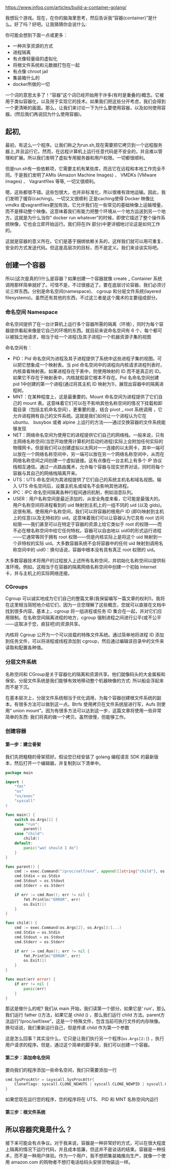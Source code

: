 https://www.infoq.com/articles/build-a-container-golang/

我想玩个游戏。现在，在你的脑海里思考，然后告诉我“容器(container)”是什么。好了吗？好吧。让我猜猜你会说什么:

你可能会想到下面一点或更多：

* 一种共享资源的方式
* 进程隔离
* 有点像轻量级的虚拟化
* 将根文件系统和元数据打包在一起
* 有点像 chroot jail
* 集装箱什么的
* docker所做的一切

一个词的意思太多了！“容器”这个词已经开始用于许多(有时是重叠的)概念。它被用于类似容器化，以及用于实现它的技术。如果我们把这些分开考虑，我们会得到一个更清晰的画面。那么，让我们来讨论一下为什么要使用容器，以及如何使用容器。(然后我们再说回为什么使用容器)。

## 起初,
最初，有这么一个程序。让我们称之为run.sh,现在需要把它拷贝到一个远程服务器上,并且运行它。然而，在远程计算机上运行任意代码是不安全的，并且难以管理和扩展。所以我们发明了虚拟专用服务器和用户权限。一切都很顺利。

但是run.sh有一些依赖项，它需要主机有某些库，而且它在远程和本地工作完全不同。于是我们发明了AMIs (Amazon Machine Images) 、 VMDKs (VMware images) 、 Vagrantfiles 等等, 一切又很顺利。

嗯，这些都很不错。这些包很大，也并非标准化，所以很难有效地运输。因此，我们发明了缓存(caching)。一切又又很顺利
正是caching使得 Docker 映像比 vmdks 或vagrantfiles更加有效。它允许我们在一些常见的基础映像上运输增量，而不是移动整个映像。这意味着我们有能力把整个环境从一个地方运送到另一个地方。这就是为什么当你“ docker run whatever”的时候，即使它描述了整个操作系统映像，它也会立即开始运行。我们将在(N 部分)中更详细地讨论这是如何工作的。

这就是容器的意义所在。它们是基于捆绑依赖关系的，这样我们就可以用可重复、安全的方式发送代码。但这是高层次的目标，而不是定义。我们来谈谈实际吧。

## 创建一个容器
所以(这次是真的!)什么是容器？如果创建一个容器就像 create _ Container 系统调用那样简单就好了。可惜不是，不过很接近了。要在底层讨论容器，我们必须讨论三样东西。分别是命名空间(namespace)、 cgroup 和分层文件系统(layered filesystems)。虽然还有其他的东西，不过这三者是这个魔术的主要组成部分。

### 命名空间 Namespace
命名空间提供了在一台计算机上运行多个容器所需的隔离（环境），同时为每个容器提供看起来像是它自己的环境的东西。就目前来说命名空间有 6 个，每个都可以被独立地请求，相当于给一个进程(及其子进程)一个机器资源子集的视图

命名空间有：
* PID：Pid 命名空间为进程及其子进程提供了系统中这些进程子集的视图。可以把它想象成一个映射表。当 pid 命名空间中的进程向内核请求进程列表时，内核查看映射表。如果进程存在于表中，则使用映射的 ID 而不是真正的 ID。如果它不存在于映射表中，内核就假装它根本不存在。Pid 名命名空间创建 pid 1中创建的第一个进程(通过将其主机 ID 映射为1)，展现出容器中的隔离进程树。
* MNT：在某种程度上，这是最重要的。Mount 命名空间为进程提供了它们自己的 mount 表。这意味着它们可以在不影响其他名称空间的情况下挂载和卸载目录（包括主机命名空间），更重要的是，结合 pivot _ root 系统调用 ，它允许进程拥有自己的文件系统。这就是我们如何让一个进程认为它在 ubuntu、 busybox 或者 alpine 上运行的方法——通过交换容器的文件系统能够发现
* NET：网络命名空间为使用它的进程提供它们自己的网络栈。一般来说，只有主网络名称空间(当您开始使用计算机时启动的进程)实际上会附加任何实际的物理网卡。但是我们可以创建虚拟以太网对一一连接的以太网卡，其中一端可以放在一个网络名称空间中，另一端可以放在另一个网络名称空间中，从而在网络名称空间之间创建一个虚拟链接。这有点像在一台主机上有多个 IP 协议栈相互通信。通过一点路由魔术，允许每个容器与现实世界对话，同时将每个容器与其自己的网络栈隔离开来。
* UTS：UTS 命名空间为其进程提供了它们自己的系统主机名和域名视图。输入 UTS 命名空间后，设置主机名或域名不会影响其他进程。
* IPC：IPC 命名空间隔离各种行程间通讯机制，例如消息队列。
* USER：用户名称空间是最近添加的，从安全角度来看，它可能是最强大的。用户名称空间将进程看到的 uid 映射到主机上的一组不同的 uid (以及 gids)。这很有用。使用用户名称空间，我们可以将容器的根用户 ID (即0)映射到主机上的任意(以及无特权的) uid。这意味着我们可以让容器认为它具有 root 访问权限——我们甚至可以在特定于容器的资源上给它类似于 root 的权限——而不必在根名称空间中给它任何特权。容器可以自由地以 uid0的形式运行进程——它通常等同于拥有 root 权限——但是内核实际上是将这个 uid 映射到一个非特权的实际 uid。大多数容器系统不会将容器中的任何 uid 映射到调用名称空间中的 uid0：换句话说，容器中根本没有具有真正 root 权限的 uid。

大多数容器技术将用户的过程放入上述所有名称空间，并初始化名称空间以提供标准环境。例如，这相当于在容器的隔离网络名称空间中创建一个初始 Internet 卡，并与主机上的实际网络连接。

### CGroups
Cgroup 可以诚实地成为它们自己的整篇文章(我保留编写一篇文章的权利!)。我将在这里相当简短地介绍它们，因为一旦您理解了这些概念，您就可以直接在文档中找到很多内容。基本上，cgroup 将一组进程或任务 ID 集合在一起，并对它们应用限制。在名称空间隔离进程的地方，cgroup 强制进程之间进行公平(或不公平——这取决于您，疯狂吧)的资源共享。

内核将 Cgroup 公开为一个可以挂载的特殊文件系统。通过简单地将进程 ID 添加到任务文件，可以将进程或线程添加到 cgroup，然后通过编辑该目录中的文件来读取和配置各种值。

### 分层文件系统
名称空间和 CGroup是关于容器化的隔离和资源共享。他们就像码头的大金属板和保安。分层文件系统是我们能够有效地移动整个机器映像的方式: 所以船会浮起来而不是下沉。

在基本层次上，分层文件系统相当于优化调用，为每个容器创建根文件系统的副本。有很多方法可以做到这一点。Btrfs 使用拷贝在文件系统层进行写，Aufs 则使用“ union mount”。因为有很多方法可以达到这一步，这篇文章将使用一些非常简单的东西: 我们将真的做一个拷贝。虽然很慢，但能够工作。

### 创建容器
#### 第一步：建立骨架
我们先把粗糙的骨架搭好。假设您已经安装了 golang 编程语言 SDK 的最新版本，然后打开一个编辑器，并复制到以下清单中。

```go
package main

import (
	"fmt"
	"os"
	"os/exec"
	"syscall"
)

func main() {
	switch os.Args[1] {
	case "run":
		parent()
	case "child":
		child()
	default:
		panic("wat should I do")
	}
}

func parent() {
	cmd := exec.Command("/proc/self/exe", append([]string{"child"}, os.Args[2:]...)...)
	cmd.Stdin = os.Stdin
	cmd.Stdout = os.Stdout
	cmd.Stderr = os.Stderr

	if err := cmd.Run(); err != nil {
		fmt.Println("ERROR", err)
		os.Exit(1)
	}
}

func child() { 
	cmd := exec.Command(os.Args[2], os.Args[3:]...)
	cmd.Stdin = os.Stdin
	cmd.Stdout = os.Stdout
	cmd.Stderr = os.Stderr

	if err := cmd.Run(); err != nil {
		fmt.Println("ERROR", err)
		os.Exit(1)
	}
}

func must(err error) {
	if err != nil {
		panic(err)
	}
}
```

那这是做什么的呢? 我们从 main 开始，我们读第一个部分。如果它是‘ run’，那么我们运行 father ()方法，如果它是 child () ，那么我们运行 child 方法。parent方法运行“/proc/self/exe”，这是一个特殊文件，包含当前可执行文件的内存映像。换句话说，我们重新运行自己，但是传递 child 作为第一个参数

这是怎么回事？其实没什么，它只是让我们执行另一个程序(`os.Args[2:]`) ，执行用户请求的程序。但是，通过这个简单的脚手架，我们可以创建一个容器。

#### 第二步：添加命名空间
要向我们的程序添加一些命名空间，我们只需要添加一行
```go
cmd.SysProcAttr = &syscall.SysProcAttr{
	Cloneflags: syscall.CLONE_NEWUTS | syscall.CLONE_NEWPID | syscall.CLONE_NEWNS,
}
```
如果您现在运行您的程序，您的程序将在 UTS、 PID 和 MNT 名称空间内运行

#### 第三步：根文件系统



## 所以容器究竟是什么？
接下来可能会有点争议。对于我来说，容器是一种非常好的方式，可以在很大程度上隔离的情况下运行代码，并且成本低廉，但这并不是谈话的结束。容器是一种技术，而不是一种用户体验。作为一个用户，我不想把集装箱推向生产，就像一个使用 amazon.com 的购物者不想打电话给码头安排货物装运一样。




